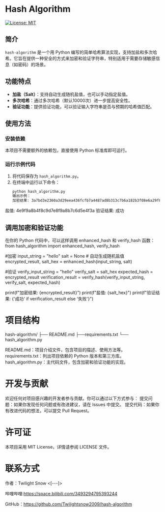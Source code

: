 # Hash Algorithm

[![License: MIT](https://img.shields.io/badge/License-MIT-yellow.svg)](https://opensource.org/licenses/MIT)

## 简介
`hash-algorithm` 是一个用 Python 编写的简单哈希算法实现，支持加盐和多次哈希。它旨在提供一种安全的方式来加密和验证字符串，特别适用于需要存储敏感信息（如密码）的场景。

## 功能特点
- **加盐（Salt）**：支持自动生成随机盐值，也可以手动指定盐值。
- **多次哈希**：通过多次哈希（默认10000次）进一步提高安全性。
- **验证功能**：提供验证功能，可以验证输入字符串是否与预期的哈希值匹配。

## 使用方法
### 安装依赖
本项目不需要额外的依赖包，直接使用 Python 标准库即可运行。

### 运行示例代码
1. 将代码保存为 `hash_algorithm.py`。
2. 在终端中运行以下命令：
   ```bash
   python hash_algorithm.py
   输出示例：
   加密结果: 3a7bd3e2360a3d29eea436fcfb7a4487ad8b313c7b6a182b3f08e6a29f8b9e2d
盐值: 4e9f9a8b4f8c9d7e8f9a8b7c6d5e4f3a
验证结果: 成功
## 调用加密和验证功能
在你的 Python 代码中，可以这样调用 enhanced_hash 和 verify_hash 函数：
from hash_algorithm import enhanced_hash, verify_hash

#加密
input_string = "hello"
salt = None  # 自动生成随机盐值
encrypted_result, salt_hex = enhanced_hash(input_string, salt)

#验证
verify_input_string = "hello"
verify_salt = salt_hex
expected_hash = encrypted_result
verification_result = verify_hash(verify_input_string, verify_salt, expected_hash)

print(f"加密结果: {encrypted_result}")
print(f"盐值: {salt_hex}")
print(f"验证结果: {'成功' if verification_result else '失败'}")
# 项目结构
hash-algorithm/
├── README.md
├──requirements.txt
└── hash_algorithm.py

README.md：项目介绍文件，包含项目的描述、使用方法等。
requirements.txt：列出项目依赖的 Python 版本和第三方库。
hash_algorithm.py：主代码文件，包含加密和验证功能的实现。
# 开发与贡献
欢迎任何对项目感兴趣的开发者参与贡献。你可以通过以下方式参与：
提交问题：如果你发现任何问题或有改进建议，请在 Issues 中提交。
提交代码：如果你有改进代码的想法，可以提交 Pull Request。
# 许可证
本项目采用 MIT License，详情请参阅 LICENSE 文件。
# 联系方式
作者：Twilight Snow <[---]>

哔哩哔哩:https://space.bilibili.com/3493294795393244

GitHub：https://github.com/Twilightsnow2009/hash-algorithm
